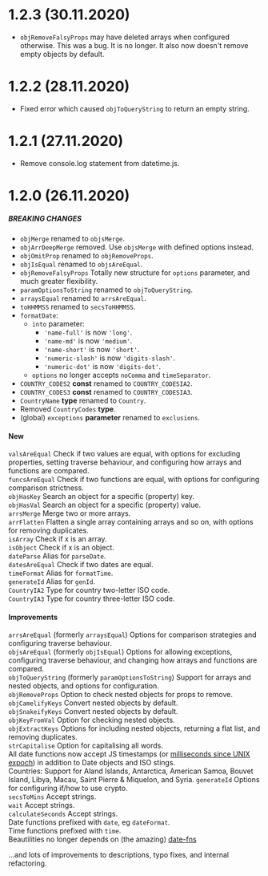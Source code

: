 
# 1.2.3 (30.11.2020)
* `objRemoveFalsyProps` may have deleted arrays when configured otherwise. This was a bug. It
is no longer. It also now doesn't remove empty objects by default.
# 1.2.2 (28.11.2020)
* Fixed error which caused `objToQueryString` to return an empty string.

# 1.2.1 (27.11.2020)
* Remove console.log statement from datetime.js.
# 1.2.0 (26.11.2020)

##### BREAKING CHANGES
* `objMerge` renamed to `objsMerge`.
* `objArrDeepMerge` removed. Use `objsMerge` with defined options instead.
* `objOmitProp` renamed to `objRemoveProps`.
* `objIsEqual` renamed to `objsAreEqual`.
* `objRemoveFalsyProps` Totally new structure for `options` parameter, and much greater flexibility.
* `paramOptionsToString` renamed to `objToQueryString`.
* `arraysEqual` renamed to `arrsAreEqual`.
* `toHHMMSS` renamed to `secsToHHMMSS`.
* `formatDate`:
    * `into` parameter:
         *  `'name-full'` is now `'long'`.
         *  `'name-md'` is now `'medium'`.
         *  `'name-short'` is now `'short'`.
         *  `'numeric-slash'` is now `'digits-slash'`.
         *  `'numeric-dot'` is now `'digits-dot'`.
    * `options` no longer accepts `noComma` and `timeSeparator`.
* `COUNTRY_CODES2` **const** renamed to `COUNTRY_CODESIA2`.
* `COUNTRY_CODES3` **const** renamed to `COUNTRY_CODESIA3`.
* `CountryName` **type** renamed to `Country`.
* Removed `CountryCodes` **type**.
* (global) `exceptions` **parameter** renamed to `exclusions`.

#### New
`valsAreEqual` Check if two values are equal, with options for excluding properties, setting traverse behaviour, and configuring how arrays and functions are compared.\
`funcsAreEqual` Check if two functions are equal, with options for configuring comparison strictness.\
`objHasKey` Search an object for a specific (property) key.\
`objHasVal` Search an object for a specific (property) value.\
`arrsMerge` Merge two or more arrays.\
`arrFlatten` Flatten a single array containing arrays and so on, with options for removing duplicates.\
`isArray` Check if x is an array.\
`isObject` Check if x is an object.\
`dateParse` Alias for `parseDate`.\
`datesAreEqual` Check if two dates are equal.\
`timeFormat` Alias for `formatTime`.\
`generateId` Alias for `genId`.\
`CountryIA2` Type for country two-letter ISO code.\
`CountryIA3` Type for country three-letter ISO code.


#### Improvements
`arrsAreEqual` (formerly `arraysEqual`) Options for comparison strategies and configuring traverse behaviour.\
`objsAreEqual` (formerly `objIsEqual`) Options for allowing exceptions, configuring traverse behaviour, and changing how arrays and functions are compared.\
`objToQueryString` (formerly `paramOptionsToString`) Support for arrays and nested objects, and options for configuration.\
`objRemoveProps` Option to check nested objects for props to remove.\
`objCamelifyKeys` Convert nested objects by default.\
`objSnakeifyKeys` Convert nested objects by default.\
`objKeyFromVal` Option for checking nested objects.\
`objExtractKeys` Options for including nested objects, returning
a flat list, and removing duplicates.\
`strCapitalise` Option for capitalising all words.\
All date functions now accept JS timestamps (or [milliseconds since UNIX expoch]((https://developer.mozilla.org/en-US/docs/Web/JavaScript/Reference/Global_Objects/Date/now))) in addition to Date objects and ISO stings.\
Countries: Support for Aland Islands, Antarctica, American Samoa, Bouvet Island, Libya, Macau, Saint Pierre & Miquelon, and Syria.
`generateId` Options for configuring if/how to use crypto.\
`secsToMins` Accept strings.\
`wait` Accept strings.\
`calculateSeconds` Accept strings.\
Date functions prefixed with `date`, eg `dateFormat`.\
Time functions prefixed with `time`.\
Beautilities no longer depends on (the amazing) [date-fns](https://date-fns.org/)

...and lots of improvements to descriptions, typo fixes, and internal refactoring.

